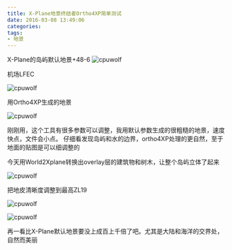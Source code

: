 ```yaml
---
title: X-Plane地景终结者Ortho4XP简单测试
date: 2016-03-08 13:49:06
categories:
tags:
- 地景
---
```


X-Plane的岛屿默认地景+48-6
![cpuwolf](/images/data/attachment/201603/18/162230mppqddhksan3yj7f.jpg)

机场LFEC

![cpuwolf](/images/data/attachment/201603/08/214800q1f616pi3q3il1op.jpg)

用Ortho4XP生成的地景

![cpuwolf](/images/data/attachment/201603/08/214848dctzwa005a68j6ky.jpg)


刚刚用，这个工具有很多参数可以调整，我用默认参数生成的很粗糙的地景，速度快点，文件会小点。
仔细看发现岛屿和水的边界，ortho4XP处理的更自然，至于地面的贴图是可以细调整的

今天用World2Xplane转换出overlay层的建筑物和树木，让整个岛屿立体了起来


![cpuwolf](/images/data/attachment/201603/10/210043e2a2yazbbjkcxrxy.jpg)

把地皮清晰度调整到最高ZL19


![cpuwolf](/images/data/attachment/201603/12/124430qo7uoruidko7dste.jpg)


![cpuwolf](/images/data/attachment/201603/12/124649s007iot08er3rgsr.png)

再一看比X-Plane默认地景要没上成百上千倍了吧。尤其是大陆和海洋的交界处，自然而美丽

